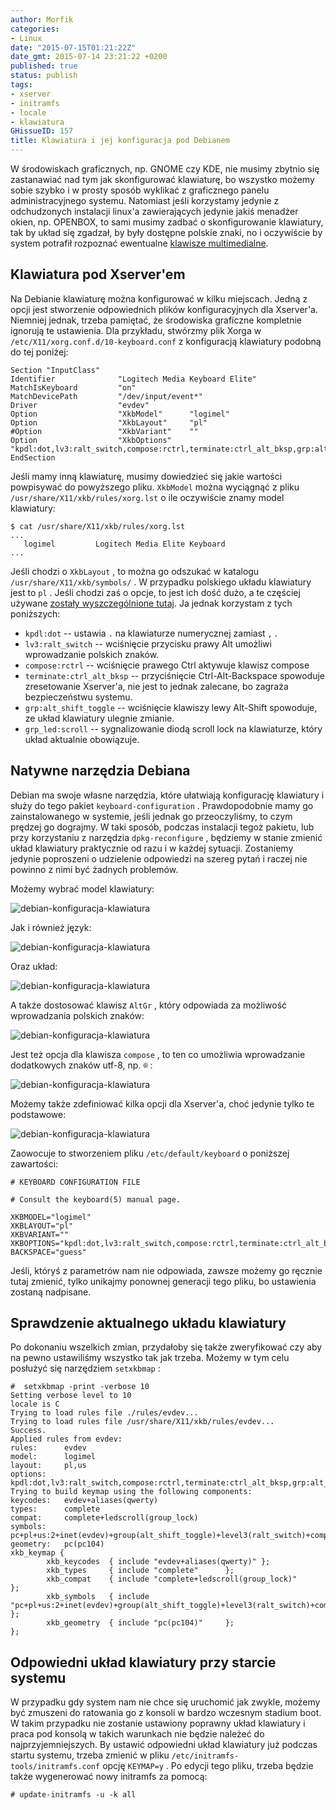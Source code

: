 ```yaml
---
author: Morfik
categories:
- Linux
date: "2015-07-15T01:21:22Z"
date_gmt: 2015-07-14 23:21:22 +0200
published: true
status: publish
tags:
- xserver
- initramfs
- locale
- klawiatura
GHissueID: 157
title: Klawiatura i jej konfiguracja pod Debianem
---
```


W środowiskach graficznych, np. GNOME czy KDE, nie musimy zbytnio się zastanawiać nad tym jak
skonfigurować klawiaturę, bo wszystko możemy sobie szybko i w prosty sposób wyklikać z graficznego
panelu administracyjnego systemu. Natomiast jeśli korzystamy jedynie z odchudzonych instalacji
linux'a zawierających jedynie jakiś menadżer okien, np. OPENBOX, to sami musimy zadbać o
skonfigurowanie klawiatury, tak by układ się zgadzał, by były dostępne polskie znaki, no i
oczywiście by system potrafił rozpoznać ewentualne [klawisze multimedialne][1].

<!--more-->
## Klawiatura pod Xserver'em

Na Debianie klawiaturę można konfigurować w kilku miejscach. Jedną z opcji jest stworzenie
odpowiednich plików konfiguracyjnych dla Xserver'a. Niemniej jednak, trzeba pamiętać, że środowiska
graficzne kompletnie ignorują te ustawienia. Dla przykładu, stwórzmy plik Xorga w
`/etc/X11/xorg.conf.d/10-keyboard.conf` z konfiguracją klawiatury podobną do tej poniżej:

    Section "InputClass"
    Identifier              "Logitech Media Keyboard Elite"
    MatchIsKeyboard         "on"
    MatchDevicePath         "/dev/input/event*"
    Driver                  "evdev"
    Option                  "XkbModel"      "logimel"
    Option                  "XkbLayout"     "pl"
    #Option                 "XkbVariant"    ""
    Option                  "XkbOptions"    "kpdl:dot,lv3:ralt_switch,compose:rctrl,terminate:ctrl_alt_bksp,grp:alt_shift_toggle,grp_led:scroll"
    EndSection

Jeśli mamy inną klawiaturę, musimy dowiedzieć się jakie wartości powpisywać do powyższego pliku.
`XkbModel` można wyciągnąć z pliku `/usr/share/X11/xkb/rules/xorg.lst` o ile oczywiście znamy model
klawiatury:

    $ cat /usr/share/X11/xkb/rules/xorg.lst
    ...
       logimel         Logitech Media Elite Keyboard
    ...

Jeśli chodzi o `XkbLayout` , to można go odszukać w katalogu `/usr/share/X11/xkb/symbols/` . W
przypadku polskiego układu klawiatury jest to `pl` . Jeśli chodzi zaś o opcje, to jest ich dość
dużo, a te częściej używane [zostały wyszczególnione tutaj][2]. Ja jednak korzystam z tych
poniższych:

  - `kpdl:dot` -- ustawia `.` na klawiaturze numerycznej zamiast `,` .
  - `lv3:ralt_switch` -- wciśnięcie przycisku prawy Alt umożliwi wprowadzanie polskich znaków.
  - `compose:rctrl` -- wciśnięcie prawego Ctrl aktywuje klawisz compose
  - `terminate:ctrl_alt_bksp` -- przyciśnięcie Ctrl-Alt-Backspace spowoduje zresetowanie Xserver'a,
    nie jest to jednak zalecane, bo zagraża bezpieczeństwu systemu.
  - `grp:alt_shift_toggle` -- wciśnięcie klawiszy lewy Alt-Shift spowoduje, ze układ klawiatury
    ulegnie zmianie.
  - `grp_led:scroll` -- sygnalizowanie diodą scroll lock na klawiaturze, który układ aktualnie
    obowiązuje.

## Natywne narzędzia Debiana

Debian ma swoje własne narzędzia, które ułatwiają konfigurację klawiatury i służy do tego pakiet
`keyboard-configuration` . Prawdopodobnie mamy go zainstalowanego w systemie, jeśli jednak go
przeoczyliśmy, to czym prędzej go dograjmy. W taki sposób, podczas instalacji tegoż pakietu, lub
przy korzystaniu z narzędzia `dpkg-reconfigure` , będziemy w stanie zmienić układ klawiatury
praktycznie od razu i w każdej sytuacji. Zostaniemy jedynie poproszeni o udzielenie odpowiedzi na
szereg pytań i raczej nie powinno z nimi być żadnych problemów.

Możemy wybrać model klawiatury:

![debian-konfiguracja-klawiatura](/img/2015/06/1.debian-konfiguracja-klawiatura.png#huge)

Jak i również język:

![debian-konfiguracja-klawiatura](/img/2015/06/2.debian-konfiguracja-klawiatura.png#huge)

Oraz układ:

![debian-konfiguracja-klawiatura](/img/2015/06/3.debian-konfiguracja-klawiatura.png#huge)

A także dostosować klawisz `AltGr` , który odpowiada za możliwość wprowadzania polskich znaków:

![debian-konfiguracja-klawiatura](/img/2015/06/4.debian-konfiguracja-klawiatura.png#huge)

Jest też opcja dla klawisza `compose` , to ten co umożliwia wprowadzanie dodatkowych znaków utf-8,
np. `®` :

![debian-konfiguracja-klawiatura](/img/2015/06/5.debian-konfiguracja-klawiatura.png#huge)

Możemy także zdefiniować kilka opcji dla Xserver'a, choć jedynie tylko te podstawowe:

![debian-konfiguracja-klawiatura](/img/2015/06/6.debian-konfiguracja-klawiatura.png#huge)

Zaowocuje to stworzeniem pliku `/etc/default/keyboard` o poniższej zawartości:

    # KEYBOARD CONFIGURATION FILE

    # Consult the keyboard(5) manual page.

    XKBMODEL="logimel"
    XKBLAYOUT="pl"
    XKBVARIANT=""
    XKBOPTIONS="kpdl:dot,lv3:ralt_switch,compose:rctrl,terminate:ctrl_alt_bksp,grp:alt_shift_toggle,grp_led:scroll"
    BACKSPACE="guess"

Jeśli, któryś z parametrów nam nie odpowiada, zawsze możemy go ręcznie tutaj zmienić, tylko unikajmy
ponownej generacji tego pliku, bo ustawienia zostaną nadpisane.

## Sprawdzenie aktualnego układu klawiatury

Po dokonaniu wszelkich zmian, przydałoby się także zweryfikować czy aby na pewno ustawiliśmy
wszystko tak jak trzeba. Możemy w tym celu posłużyć się narzędziem `setxkbmap` :

    #  setxkbmap -print -verbose 10
    Setting verbose level to 10
    locale is C
    Trying to load rules file ./rules/evdev...
    Trying to load rules file /usr/share/X11/xkb/rules/evdev...
    Success.
    Applied rules from evdev:
    rules:      evdev
    model:      logimel
    layout:     pl,us
    options:    kpdl:dot,lv3:ralt_switch,compose:rctrl,terminate:ctrl_alt_bksp,grp:alt_shift_toggle,grp_led:scroll
    Trying to build keymap using the following components:
    keycodes:   evdev+aliases(qwerty)
    types:      complete
    compat:     complete+ledscroll(group_lock)
    symbols:    pc+pl+us:2+inet(evdev)+group(alt_shift_toggle)+level3(ralt_switch)+compose(rctrl)+kpdl(dot)+terminate(ctrl_alt_bksp)
    geometry:   pc(pc104)
    xkb_keymap {
            xkb_keycodes  { include "evdev+aliases(qwerty)" };
            xkb_types     { include "complete"      };
            xkb_compat    { include "complete+ledscroll(group_lock)"        };
            xkb_symbols   { include "pc+pl+us:2+inet(evdev)+group(alt_shift_toggle)+level3(ralt_switch)+compose(rctrl)+kpdl(dot)+terminate(ctrl_alt_bksp)"  };
            xkb_geometry  { include "pc(pc104)"     };
    };

## Odpowiedni układ klawiatury przy starcie systemu

W przypadku gdy system nam nie chce się uruchomić jak zwykle, możemy być zmuszeni do ratowania go z
konsoli w bardzo wczesnym stadium boot. W takim przypadku nie zostanie ustawiony poprawny układ
klawiatury i praca pod konsolą w takich warunkach nie będzie należeć do najprzyjemniejszych. By
ustawić odpowiedni układ klawiatury już podczas startu systemu, trzeba zmienić w pliku
`/etc/initramfs-tools/initramfs.conf` opcję `KEYMAP=y` . Po edycji tego pliku, trzeba będzie także
wygenerować nowy initramfs za pomocą:

    # update-initramfs -u -k all


[1]: /post/klawiatura-multimedialna-i-niedzialajace-klawisze/
[2]: https://wiki.archlinux.org/index.php/Keyboard_configuration_in_Xorg#Frequently_used_XKB_options
